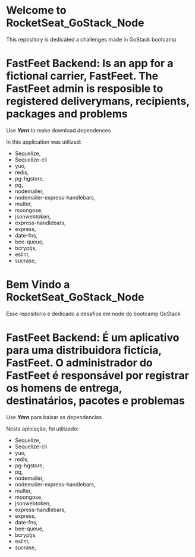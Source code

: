 # Welcome to RocketSeat_GoStack_Node

This repository is dedicated a challenges made in GoStack bootcamp

# FastFeet Backend: Is an app for a fictional carrier, FastFeet. The FastFeet admin is resposible to registered deliverymans, recipients, packages and problems 

Use ***Yarn*** to make download dependences

In this application was utilized:
- Sequelize,
- Sequelize-cli
- yuo,
- redis,
- pg-hgstore,
- pg,
- nodemailer,
- nodemailer-express-handlebars,
- multer,
- moongose,
- jsonwebtoken,
- express-handlebars,
- express,
- date-fns,
- bee-queue,
- bcryptjs,
- eslint,
- sucrase,

# Bem Vindo a RocketSeat_GoStack_Node

Esse repositorio e dedicado a desafios em node do bootcamp GoStack

# FastFeet Backend: É um aplicativo para uma distribuidora fictícia, FastFeet. O administrador do FastFeet é responsável por registrar os homens de entrega, destinatários, pacotes e problemas

Use ***Yarn*** para baixar as dependencias

Nesta aplicação, foi utilizado:
- Sequelize,
- Sequelize-cli
- yuo,
- redis,
- pg-hgstore,
- pg,
- nodemailer,
- nodemailer-express-handlebars,
- multer,
- moongose,
- jsonwebtoken,
- express-handlebars,
- express,
- date-fns,
- bee-queue,
- bcryptjs,
- eslint,
- sucrase,
